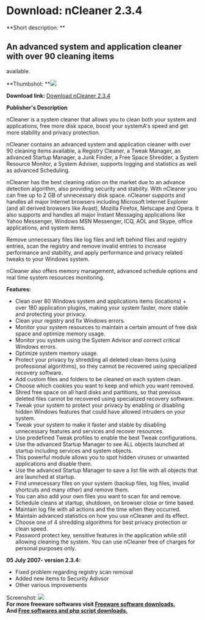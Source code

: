 # Download: nCleaner 2.3.4

**Short description: **

## An advanced system and application cleaner with over 90 cleaning items
available.

  
**Thumbshot: **![](http://www.freewarefiles.com/screenshot/ncleaner_md.gif)   
  
**Download link:** [Download nCleaner 2.3.4](http://freesoftwares.boysofts.com/NCleaner_program_26316.html)  
  

**Publisher's Description**  
  

nCleaner is a system cleaner that allows you to clean both your system and
applications, free more disk space, boost your systemA's speed and get more
stability and privacy protection.

nCleaner contains an advanced system and application cleaner with over 90
cleaning items available, a Registry Cleaner, a Tweak Manager, an advanced
Startup Manager, a Junk Finder, a Free Space Shredder, a System Resource
Monitor, a System Adviser, supports logging and statistics as well as advanced
Scheduling.

nCleaner has the best cleaning ration on the market due to an advance
detection algorithm, also providing security and stability. With nCleaner you
can free up to 2 GB of unnecessary disk space. nCleaner supports and handles
all major Internet browsers including Microsoft Internet Explorer (and all
derived browsers like Avast), Mozilla Firefox, Netscape and Opera. It also
supports and handles all major Instant Messaging applications like Yahoo
Messenger, Windows MSN Messenger, ICQ, AOL and Skype, office applications, and
system items.

Remove unnecessary files like log files and left behind files and registry
entries, scan the registry and remove invalid entries to increase performance
and stability, and apply performance and privacy related tweaks to your
Windows system.

nCleaner also offers memory management, advanced schedule options and real
time system resources monitoring.

**Features:**

  * Clean over 80 Windows system and applications items (locations) + over 180 application plugins, making your system faster, more stable and protecting your privacy. 
  * Clean your registry and fix Windows errors. 
  * Monitor your system resources to maintain a certain amount of free disk space and optimize memory usage. 
  * Monitor you system using the System Advisor and correct critical Windows errors. 
  * Optimize system memory usage. 
  * Protect your privacy by shredding all deleted clean items (using professional algorithms), so they cannot be recovered using specialized recovery software. 
  * Add custom files and folders to be cleaned on each system clean. 
  * Choose which cookies you want to keep and which you want removed. 
  * Shred free space on all hard disks and partitions, so that previous deleted files cannot be recovered using specialized recovery software. 
  * Tweak your system to protect your privacy by enabling or disabling hidden Windows features that could have allowed intruders on your system. 
  * Tweak your system to make it faster and stable by disabling unnecessary features and services and recover resources. 
  * Use predefined Tweak profiles to enable the best Tweak configurations. 
  * Use the advanced Startup Manager to see ALL objects launched at startup including services and system objects. 
  * This powerful module allows you to spot hidden viruses or unwanted applications and disable them. 
  * Use the advanced Startup Manager to save a list file with all objects that are launched at startup. 
  * Find unnecessary files on your system (backup files, log files, invalid shortcuts and many other) and remove them. 
  * You can also add your own files you want to scan for and remove. 
  * Schedule cleans at startup, shutdown, on browser close or time based. 
  * Maintain log file with all actions and the time when they occurred. 
  * Maintain advanced statistics on how you use nCleaner and its effect. 
  * Choose one of 4 shredding algorithms for best privacy protection or clean speed. 
  * Password protect key, sensitive features in the application while still allowing cleaning the system. 
You can use nCleaner free of charges for personal purposes only.

**05 July 2007- version 2.3.4:**

  * Fixed problem regarding registry scan removal 
  * Added new items to Security Adivsor 
  * Other various improvements 

  
  
Screenshot: ![](http://www.freewarefiles.com/screenshot/ncleaner.gif)  
**For more freeware softwares visit [Freeware software downloads.](http://freesoftwares.boysofts.com/)**   
**And [Free softwares and php script downloads.](http://www.boysofts.com/)**

